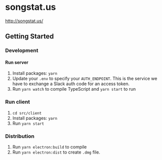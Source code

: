 # songstat.us
http://songstat.us/

## Getting Started

### Development

#### Run server

1. Install packages: `yarn`
2. Update your `.env` to specify your `AUTH_ENDPOINT`. This is the service we have to exchange a Slack auth code for an access token.
3. Run `yarn watch` to compile TypeScript and `yarn start` to run

### Run client

1. `cd src/client`
2. Install packages: `yarn`
3. Run `yarn start`

### Distribution

1. Run `yarn electron:build` to compile
2. Run `yarn electron:dist` to create `.dmg` file.
